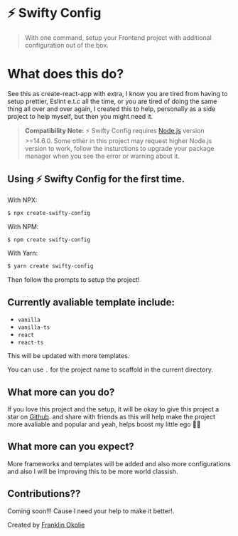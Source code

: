 # ⚡️ Swifty Config

> With one command, setup your Frontend project with additional configuration out of the box.

# What does this do?
See this as create-react-app with extra, I know you are tired from having to setup prettier, Eslint e.t.c all the time, or you are tired of doing the same thing all over and over again, I created this to help, personally as a side project to help myself, but then you might need it.

> **Compatibility Note:**
> ⚡️ Swifty Config requires [Node.js](https://nodejs.org/en/) version >=14.6.0. Some other in this project may request higher Node.js version to work, follow the insturctions to upgrade your package manager when you see the error or warning about it.

## Using ⚡️ Swifty Config for the first time.

With NPX:

```bash
$ npx create-swifty-config
```

With NPM:

```bash
$ npm create swifty-config
```

With Yarn:

```bash
$ yarn create swifty-config
```

Then follow the prompts to setup the project!

## Currently avaliable template include:

- `vanilla`
- `vanilla-ts`
- `react`
- `react-ts`

This will be updated with more templates.

You can use `.` for the project name to scaffold in the current directory.


## What more can you do?

If you love this project and the setup, it will be okay to give this project a star on [Github](https://github.com/DeveloperAspire/swifty-config). and share with friends as this will help make the project more avaliable and popular and yeah, helps boost my little ego 🧑‍💻

## What more can you expect?

More frameworks and templates will be added and also more configurations and also I will be improving this to be more world classish.

## Contributions??

Coming soon!!! Cause I need your help to make it better!.

Created by [Franklin Okolie](https://github.com/DeveloperAspire)


<!-- <p align="center">
  <a href="https://npmjs.com/package/vite"><img src="https://img.shields.io/npm/v/vite.svg" alt="npm package"></a>
  <a href="https://nodejs.org/en/about/releases/"><img src="https://img.shields.io/node/v/vite.svg" alt="node compatibility"></a>
  <a href="https://github.com/vitejs/vite/actions/workflows/ci.yml"><img src="https://github.com/vitejs/vite/actions/workflows/ci.yml/badge.svg?branch=main" alt="build status"></a>
  <a href="https://chat.vitejs.dev"><img src="https://img.shields.io/badge/chat-discord-blue?style=flat&logo=discord" alt="discord chat"></a>
</p>
<br/> -->